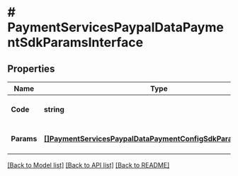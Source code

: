 # # PaymentServicesPaypalDataPaymentSdkParamsInterface


## Properties 


Name | Type | Description | Notes
------------ | ------------- | ------------- | -------------
**Code**| **string** | The payments sdk code  |
**Params**| [**[]PaymentServicesPaypalDataPaymentConfigSdkParamsInterface**](PaymentServicesPaypalDataPaymentConfigSdkParamsInterface.md) | The payments sdk params  |


[[Back to Model list]](../../README.md#models) [[Back to API list]](../../README.md#endpoints) [[Back to README]](../../README.md)


